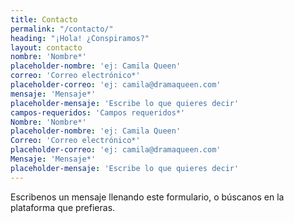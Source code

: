 ```yaml
---
title: Contacto
permalink: "/contacto/"
heading: "¡Hola! ¿Conspiramos?"
layout: contacto
nombre: 'Nombre*'
placeholder-nombre: 'ej: Camila Queen'
correo: 'Correo electrónico*'
placeholder-correo: 'ej: camila@dramaqueen.com'
mensaje: 'Mensaje*'
placeholder-mensaje: 'Escribe lo que quieres decir'
campos-requeridos: 'Campos requeridos*'
Nombre: 'Nombre*'
placeholder-nombre: 'ej: Camila Queen'
Correo: 'Correo electrónico*'
placeholder-correo: 'ej: camila@dramaqueen.com'
Mensaje: 'Mensaje*'
placeholder-mensaje: 'Escribe lo que quieres decir'
---
```


Escribenos un mensaje llenando este formulario, o búscanos en la plataforma que prefieras.
